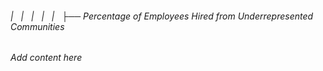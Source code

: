 ###### |   |   |   |   |   ├── Percentage of Employees Hired from Underrepresented Communities

*Add content here*